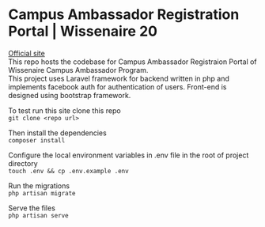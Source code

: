 # Campus Ambassador Registration Portal | Wissenaire 20
[Official site](http://ca.wissenaire.org)  
This repo hosts the codebase for Campus Ambassador Registraion Portal of Wissenaire Campus Ambassador Program.  
This project uses Laravel framework for backend written in php and implements facebook auth for authentication of users. Front-end is designed using bootstrap framework.  

To test run this site clone this repo  
`git clone <repo url>`

Then install the dependencies  
`composer install`

Configure the local environment variables in .env file in the root of project directory  
`touch .env && cp .env.example .env`

Run the migrations  
`php artisan migrate`

Serve the files  
`php artisan serve`
